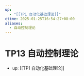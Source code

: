 ```yaml
---
up:
  - "[[TP1 自动化基础理论]]"
ctime: 2025-01-25T16:54:27+08:00
aliases:
  - 自动控制理论
---
```


# TP13 自动控制理论

- up: [[TP1 自动化基础理论]]
